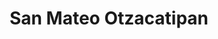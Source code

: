 ---
title: San Mateo Otzacatipan
url: /san-mateo-otzacatipan/
latitude: 19.33
longitude: -99.601
---